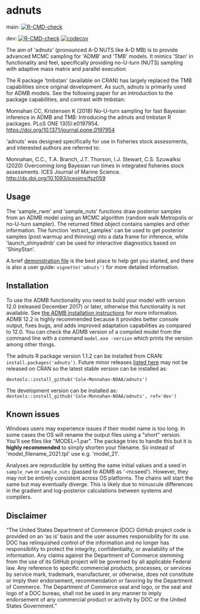# adnuts

main: [![R-CMD-check](https://github.com/Cole-Monnahan-NOAA/adnuts/workflows/R-CMD-check/badge.svg?branch=main)](https://github.com/Cole-Monnahan-NOAA/adnuts/actions?query=workflow%3AR-CMD-check)

dev: [![R-CMD-check](https://github.com/Cole-Monnahan-NOAA/adnuts/workflows/R-CMD-check/badge.svg?branch=dev)](https://github.com/Cole-Monnahan-NOAA/adnuts/actions?query=workflow%3AR-CMD-check) [![codecov](https://codecov.io/gh/Cole-Monnahan-NOAA/adnuts/branch/dev/graph/badge.svg)](https://codecov.io/gh/Cole-Monnahan-NOAA/adnuts)

The aim of 'adnuts' (pronounced A-D NUTS like A-D MB) is to provide
advanced MCMC sampling for 'ADMB' and 'TMB' models. It mimics 'Stan' in
functionality and feel, specifically providing no-U-turn (NUTS) sampling
with adaptive mass matrix and parallel execution.

The R package 'tmbstan' (available on CRAN) has largely replaced the TMB
capabilities since original development. As such, adnuts is primarily used
for ADMB models. See the following paper for an introduction to the package
capabilities, and contrast with tmbstan:

Monnahan CC, Kristensen K (2018) No-U-turn sampling for fast Bayesian
inference in ADMB and TMB: Introducing the adnuts and tmbstan R
packages. PLoS ONE 13(5):e0197954. 
https://doi.org/10.1371/journal.pone.0197954

'adnuts' was designed specifically for use in fisheries stock assessments,
and interested authors are referred to:

Monnahan, C.C., T.A. Branch, J.T. Thorson, I.J. Stewart, C.S. Szuwalksi
(2020) Overcoming long Bayesian run times in integrated fisheries stock
assessments. ICES Journal of Marine
Science. http://dx.doi.org/10.1093/icesjms/fsz059


## Usage
The 'sample_rwm' and 'sample_nuts' functions draw posterior samples from an
ADMB model using an MCMC algorithm (random walk Metropolis or no-U-turn
sampler). The returned fitted object contains samples and other
information. The function 'extract_samples' can be used to get posterior
samples (post warmup and thinning) into a data frame for inference, while
'launch_shinyadmb' can be used for interactive diagnostics based on
'ShinyStan'.

A brief [demonstration
file](https://github.com/Cole-Monnahan-NOAA/adnuts/blob/master/inst/demo.R)
is the best place to help get you started, and there is also a user guide:
`vignette('adnuts')` for more detailed information.

## Installation

To use the ADMB functionality you need to build your model with version
12.0 (released December 2017) or later, otherwise this functionality is not
available. See [the ADMB installation
instructions](http://www.admb-project.org/docs/install/) for more
information. ADMB 12.2 is highly recommended because it provides better
console output, fixes bugs, and adds improved adaptation capabilities as
compared to 12.0. You can check the ADMB version of a compiled model from
the command line with a command `model.exe -version` which prints the
version among other things.

The adnuts R package version 1.1.2 can be installed from CRAN:
`install.packages('adnuts')`. Future minor releases [listed
here](https://github.com/Cole-Monnahan-NOAA/adnuts/releases) may not be
released on CRAN so the latest stable version can be installed as:

`devtools::install_github('Cole-Monnahan-NOAA/adnuts')`

The development version can be installed as:
`devtools::install_github('Cole-Monnahan-NOAA/adnuts', ref='dev')`

## Known issues
Windows users may experience issues if their model name is too long. In
some cases the OS will rename the output files using a "short"
version. You'll see files like "MODEL~1.par". The package tries to handle
this but it is **highly recommended** to simply shorten your filename. So
instead of 'model_filename_2021.tpl' use e.g. 'model_21'.

Analyses are reproducible by setting the same initial values and a seed in
`sample_rwm` or `sample_nuts` (passed to ADMB as '-mcseed'). However, they
may not be entirely consistent across OS platforms. The chains will start
the same but may eventually diverge. This is likely due to minuscule
differences in the gradient and log-posterior calculations between systems
and compilers.

## Disclaimer

“The United States Department of Commerce (DOC) GitHub project code is
provided on an ‘as is’ basis and the user assumes responsibility for its
use. DOC has relinquished control of the information and no longer has
responsibility to protect the integrity, confidentiality, or availability
of the information. Any claims against the Department of Commerce stemming
from the use of its GitHub project will be governed by all applicable
Federal law. Any reference to specific commercial products, processes, or
services by service mark, trademark, manufacturer, or otherwise, does not
constitute or imply their endorsement, recommendation or favoring by the
Department of Commerce. The Department of Commerce seal and logo, or the
seal and logo of a DOC bureau, shall not be used in any manner to imply
endorsement of any commercial product or activity by DOC or the United
States Government.”

